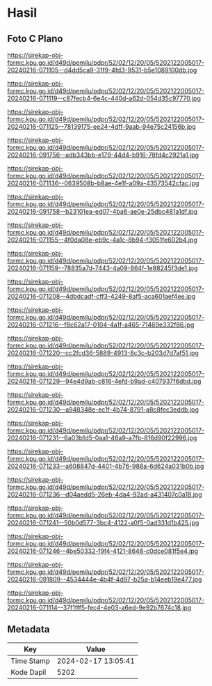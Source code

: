 # Hasil

## Foto C Plano

https://sirekap-obj-formc.kpu.go.id/d49d/pemilu/pdpr/52/02/12/20/05/5202122005017-20240216-071105--d4dd5ca9-31f9-4fd3-9531-b5e1089100db.jpg

https://sirekap-obj-formc.kpu.go.id/d49d/pemilu/pdpr/52/02/12/20/05/5202122005017-20240216-071119--c87fecb4-6e4c-440d-a62d-054d35c97770.jpg

https://sirekap-obj-formc.kpu.go.id/d49d/pemilu/pdpr/52/02/12/20/05/5202122005017-20240216-071125--78139175-ee24-4dff-9aab-94e75c24156b.jpg

https://sirekap-obj-formc.kpu.go.id/d49d/pemilu/pdpr/52/02/12/20/05/5202122005017-20240216-091756--adb343bb-e179-44d4-b916-78fd4c2921a1.jpg

https://sirekap-obj-formc.kpu.go.id/d49d/pemilu/pdpr/52/02/12/20/05/5202122005017-20240216-071136--0639508b-b8ae-4e1f-a09a-43573542cfac.jpg

https://sirekap-obj-formc.kpu.go.id/d49d/pemilu/pdpr/52/02/12/20/05/5202122005017-20240216-091758--b23101ea-ed07-4ba6-ae0e-25dbc481a1df.jpg

https://sirekap-obj-formc.kpu.go.id/d49d/pemilu/pdpr/52/02/12/20/05/5202122005017-20240216-071155--4f0da08e-eb9c-4a1c-8b94-f3051fe602b4.jpg

https://sirekap-obj-formc.kpu.go.id/d49d/pemilu/pdpr/52/02/12/20/05/5202122005017-20240216-071159--78835a7d-7443-4a09-864f-1e88245f3de1.jpg

https://sirekap-obj-formc.kpu.go.id/d49d/pemilu/pdpr/52/02/12/20/05/5202122005017-20240216-071208--4dbdcadf-cff3-4249-8af5-aca601aef4ee.jpg

https://sirekap-obj-formc.kpu.go.id/d49d/pemilu/pdpr/52/02/12/20/05/5202122005017-20240216-071216--f8c62a17-0104-4a1f-a465-71469e332f86.jpg

https://sirekap-obj-formc.kpu.go.id/d49d/pemilu/pdpr/52/02/12/20/05/5202122005017-20240216-071220--cc2fcd36-5889-4913-8c3c-b203d7d7af51.jpg

https://sirekap-obj-formc.kpu.go.id/d49d/pemilu/pdpr/52/02/12/20/05/5202122005017-20240216-071229--94e4d9ab-c816-4efd-b9ad-c407937f6dbd.jpg

https://sirekap-obj-formc.kpu.go.id/d49d/pemilu/pdpr/52/02/12/20/05/5202122005017-20240216-071230--a948348e-ec1f-4b74-8791-a8c8fec3eddb.jpg

https://sirekap-obj-formc.kpu.go.id/d49d/pemilu/pdpr/52/02/12/20/05/5202122005017-20240216-071231--6a03b1d5-0aa1-46a9-a7fb-816d90f22996.jpg

https://sirekap-obj-formc.kpu.go.id/d49d/pemilu/pdpr/52/02/12/20/05/5202122005017-20240216-071233--a608847d-4401-4b76-988a-6d624a031b0b.jpg

https://sirekap-obj-formc.kpu.go.id/d49d/pemilu/pdpr/52/02/12/20/05/5202122005017-20240216-071236--d04aedd5-26eb-4da4-92ad-a431407c0a18.jpg

https://sirekap-obj-formc.kpu.go.id/d49d/pemilu/pdpr/52/02/12/20/05/5202122005017-20240216-071241--50b0d577-3bc4-4122-a0f5-0ad331d1b425.jpg

https://sirekap-obj-formc.kpu.go.id/d49d/pemilu/pdpr/52/02/12/20/05/5202122005017-20240216-071246--4be50332-f9f4-4121-8648-c0dce081f5e4.jpg

https://sirekap-obj-formc.kpu.go.id/d49d/pemilu/pdpr/52/02/12/20/05/5202122005017-20240216-091809--4534444e-4b4f-4d97-b25a-b14eeb19e477.jpg

https://sirekap-obj-formc.kpu.go.id/d49d/pemilu/pdpr/52/02/12/20/05/5202122005017-20240216-071114--37f1fff5-fec4-4e03-a6ed-9e92b7674c18.jpg


## Metadata

| Key        | Value               |
| ---------- | ------------------- |
| Time Stamp | 2024-02-17 13:05:41 |
| Kode Dapil | 5202                |



